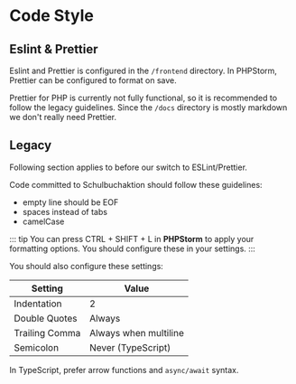 # Code Style

## Eslint & Prettier

Eslint and Prettier is configured in the `/frontend` directory.
In PHPStorm, Prettier can be configured to format on save.

Prettier for PHP is currently not fully functional, so it is recommended to follow the legacy guidelines.
Since the `/docs` directory is mostly markdown we don't really need Prettier.

## Legacy

Following section applies to before our switch to ESLint/Prettier.

Code committed to Schulbuchaktion should follow these guidelines:

- empty line should be EOF
- spaces instead of tabs
- camelCase

::: tip
You can press CTRL + SHIFT + L in **PHPStorm** to apply your formatting options.
You should configure these in your settings.
:::

You should also configure these settings:

| Setting        | Value                 |
|----------------|-----------------------|
| Indentation    | 2                     |
| Double Quotes  | Always                |
| Trailing Comma | Always when multiline |
| Semicolon      | Never (TypeScript)    |

In TypeScript, prefer arrow functions and `async/await` syntax.
